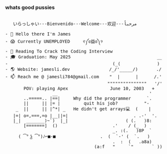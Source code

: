 ### whats good pussies

<!--
**skxvtchy/skxvtchy** is a ✨ _special_ ✨ repository because its `README.md` (this file) appears on your GitHub profile.
Here are some ideas to get you started:
-->
<pre>
                                                                   ,:
   いらっしゃい---Bienvenido---Welcome---欢迎---مرحباً                ,' |
                                                                /   :           __,-~~/~    `---.    
- 👋 Hello there I'm James                                   --'   /           _/_,---(      ,    )          
- 😱 Currently UNEMPLOYED     ୧༼ಠ益ಠ༽୨                       \/ />/        __ /        <    /   )  \___
- 📰 Reading To Crack the Coding Interview                   / /_\--===;;;'====------------------===;;;===------ -
- 🎓 Graduation: May 2025                                 __/   /            \/  ~"~"~"~"~"~\~"~)~"/
-                                        (_(              ) '-. /            (_ (   \  (     >    \)
- 🌎 Website: jamesli.dev               /_/'_____/)       ./  :\              \_( _ <         >_>'
- 📫 Reach me @ jamesli784@gmail.com    "  |      |      /.' '                 ~ `-i' ::>|--"
                                       """""""""""""""   '/'                         I;|.|.|
       POV: playing Apex                June 10, 2003   +                           <|i::|i|`.
                  __                                   '                           (` ^'"`-' ")
       ..=====.. |==|     Why did the programmer      `.                  ,---.          U 
       ||     || |= |         quit his job?          "-                  ;     \         ;   
    _  ||     || |^*| _   He didn't get arrays💻  (    |            .==\""/==.  `-.___.-'
   |=| o=,===,=o |__||=|                         . .-'  '.          ((+) .  .:)
   |_|  _______)~`)  |_|                      ( (.   )8:            |'.-(o)-.'|  
       [=======]  ()                     .'    / (_  )              \/  \_/  \/   
                                         _. :(.   )8P  `                            
     ( ͡° ͜ʖ ͡°)ﾉ⌐■-■                 .  (  `-' (  `.   )                    Thanks For Visiting!!!
                                         .  :  (   .a8a)                      pls hire me :)
                                  (a:f   "     `"       ` ))
</pre>
